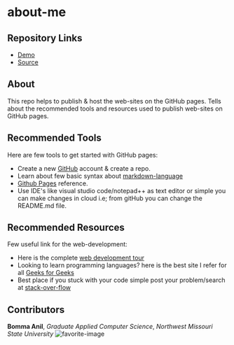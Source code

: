 # about-me

##  Repository Links

  - [Demo](https://anil-bomma.github.io/about-me/)
  - [Source](https://github.com/anil-bomma/about-me)
  
## About

This repo helps to publish & host the web-sites on the GitHub pages. Tells about the recommended tools and resources used to publish web-sites on GitHub pages.

## Recommended Tools

Here are few tools to get started with GitHub pages:

  * Create a new [GitHub](https://github.com/) account & create a repo.
  * Learn about few basic syntax about [markdown-language](https://www.markdownguide.org/basic-syntax/#horizontal-rules)
  * [Github Pages](https://pages.github.com/) reference.
  * Use IDE's like visual studio code/notepad++ as text editor or simple you can make changes in cloud i.e; from gitHub you can change the README.md file.

## Recommended Resources

Few useful link for the web-development:

  * Here is the complete [web development tour](https://coggle.it/diagram/Vz9LvW8byvN0I38x/t/web-development)
  * Looking to learn programming languages? here is the best site I refer for all [Geeks for Geeks](https://www.geeksforgeeks.org/)
  * Best place if you stuck with your code simple post your problem/search at [stack-over-flow](https://stackoverflow.com/)

## Contributors

**Bomma Anil**, _Graduate Applied Computer Science_, _Northwest Missouri State University_
![favorite-image](https://scontent-ort2-2.xx.fbcdn.net/v/t1.0-9/67137781_2464129446971990_1110139971026550784_n.jpg?_nc_cat=106&_nc_oc=AQncdNumtP2bL3UhQRp4AtPuP9G915b8WtfO02LfYSPGNvfwrOssuL57do0BLHz6NLs&_nc_ht=scontent-ort2-2.xx&oh=2d3dc7e25d08c8a6480c16132b940316&oe=5E118B08 "favorite-image")
